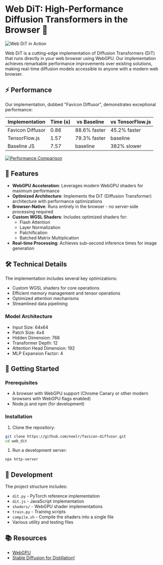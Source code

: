 # Web DiT: High-Performance Diffusion Transformers in the Browser 🚀

![Web DiT in Action](https://doggo.ninja/shZ3Uh.gif)

Web DiT is a cutting-edge implementation of Diffusion Transformers (DiT) that runs directly in your web browser using WebGPU. Our implementation achieves remarkable performance improvements over existing solutions, making real-time diffusion models accessible to anyone with a modern web browser.

## ⚡ Performance

Our implementation, dubbed "Favicon Diffusor", demonstrates exceptional performance:

| Implementation | Time (s) | vs Baseline | vs TensorFlow.js |
|----------------|-----------|-------------|------------------|
| Favicon Diffusor | 0.86 | 88.6% faster | 45.2% faster |
| TensorFlow.js | 1.57 | 79.3% faster | baseline |
| Baseline JS | 7.57 | baseline | 382% slower |

[![Performance Comparison](https://doggo.ninja/clucbV.png)](https://doggo.ninja/clucbV.png)

## 🌟 Features

- **WebGPU Acceleration**: Leverages modern WebGPU shaders for maximum performance
- **Optimized Architecture**: Implements the DiT (Diffusion Transformer) architecture with performance optimizations
- **Browser-Native**: Runs entirely in the browser - no server-side processing required
- **Custom WGSL Shaders**: Includes optimized shaders for:
  - Flash Attention
  - Layer Normalization
  - Patchification
  - Batched Matrix Multiplication
- **Real-time Processing**: Achieves sub-second inference times for image generation

## 🛠️ Technical Details

The implementation includes several key optimizations:
- Custom WGSL shaders for core operations
- Efficient memory management and tensor operations
- Optimized attention mechanisms
- Streamlined data pipelining

### Model Architecture
- Input Size: 64x64
- Patch Size: 4x4
- Hidden Dimension: 768
- Transformer Depth: 12
- Attention Head Dimension: 192
- MLP Expansion Factor: 4

## 🚀 Getting Started

### Prerequisites
- A browser with WebGPU support (Chrome Canary or other modern browsers with WebGPU flags enabled)
- Node.js and npm (for development)

### Installation
1. Clone the repository:
```bash
git clone https://github.com/neelr/favicon-diffusor.git
cd web_dit
```

1. Run a development server:
```bash
npx http-server
```

## 🔧 Development

The project structure includes:
- `dit.py` - PyTorch reference implementation
- `dit.js` - JavaScript implementation
- `shaders/` - WebGPU shader implementations
- `train.py` - Training scripts
- `compile.sh` - Compile the shaders into a single file
- Various utility and testing files

## 📚 Resources

- [WebGPU](https://webgpu.org/)
- [Stable Diffusion for Distillation!](https://github.com/CompVis/stable-diffusion)